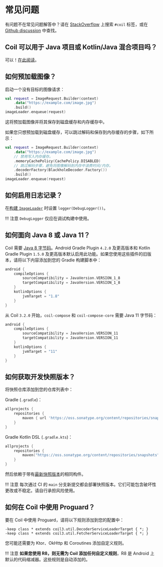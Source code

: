 # 常见问题

有问题不在常见问题解答中？请在 [StackOverflow](https://stackoverflow.com/questions/tagged/coil) 上搜索 `#coil` 标签，或在 [Github discussion](https://github.com/coil-kt/coil/discussions) 中查找。

## Coil 可以用于 Java 项目或 Kotlin/Java 混合项目吗？

可以！[在此阅读](java_compatibility.md)。

## 如何预加载图像？

启动一个没有目标的图像请求：

```kotlin
val request = ImageRequest.Builder(context)
    .data("https://example.com/image.jpg")
    .build()
imageLoader.enqueue(request)
```

这将预加载图像并将其保存到磁盘缓存和内存缓存中。

如果您只想预加载到磁盘缓存，可以跳过解码和保存到内存缓存的步骤，如下所示：

```kotlin
val request = ImageRequest.Builder(context)
    .data("https://example.com/image.jpg")
    // 禁用写入内存缓存。
    .memoryCachePolicy(CachePolicy.DISABLED)
    // 跳过解码步骤，避免将图像解码到内存中浪费时间/内存。
    .decoderFactory(BlackholeDecoder.Factory())
    .build()
imageLoader.enqueue(request)
```

## 如何启用日志记录？

在[构建 `ImageLoader`](getting_started.md#configuring-the-singleton-imageloader) 时设置 `logger(DebugLogger())`。

!!! 注意
    `DebugLogger` 仅应在调试构建中使用。

## 如何面向 Java 8 或 Java 11？

Coil 需要 [Java 8 字节码](https://developer.android.com/studio/write/java8-support)。Android Gradle Plugin `4.2.0` 及更高版本和 Kotlin Gradle Plugin `1.5.0` 及更高版本默认启用此功能。如果您使用这些插件的旧版本，请将以下内容添加到您的 Gradle 构建脚本中：

```kotlin
android {
    compileOptions {
        sourceCompatibility = JavaVersion.VERSION_1_8
        targetCompatibility = JavaVersion.VERSION_1_8
    }
    kotlinOptions {
        jvmTarget = "1.8"
    }
}
```

从 Coil `3.2.0` 开始，`coil-compose` 和 `coil-compose-core` 需要 Java 11 字节码：

```kotlin
android {
    compileOptions {
        sourceCompatibility = JavaVersion.VERSION_11
        targetCompatibility = JavaVersion.VERSION_11
    }
    kotlinOptions {
        jvmTarget = "11"
    }
}
```

## 如何获取开发快照版本？

将快照仓库添加到您的仓库列表中：

Gradle (`.gradle`)：

```groovy
allprojects {
    repositories {
        maven { url 'https://oss.sonatype.org/content/repositories/snapshots' }
    }
}
```

Gradle Kotlin DSL (`.gradle.kts`)：

```kotlin
allprojects {
    repositories {
        maven("https://oss.sonatype.org/content/repositories/snapshots")
    }
}
```

然后依赖于带有[最新快照版本](https://github.com/coil-kt/coil/blob/main/gradle.properties#L34)的相同构件。

!!! 注意
    每次通过 CI 的 `main` 分支新提交都会部署快照版本。它们可能包含破坏性更改或不稳定。请自行承担风险使用。

## 如何在 Coil 中使用 Proguard？

要在 Coil 中使用 Proguard，请将以下规则添加到您的配置中：

```
-keep class * extends coil3.util.DecoderServiceLoaderTarget { *; }
-keep class * extends coil3.util.FetcherServiceLoaderTarget { *; }
```

您可能还需要为 Ktor、OkHttp 和 Coroutines 添加自定义规则。

!!! 注意
    **如果您使用 R8，则无需为 Coil 添加任何自定义规则**，R8 是 Android 上默认的代码缩减器。这些规则是自动添加的。